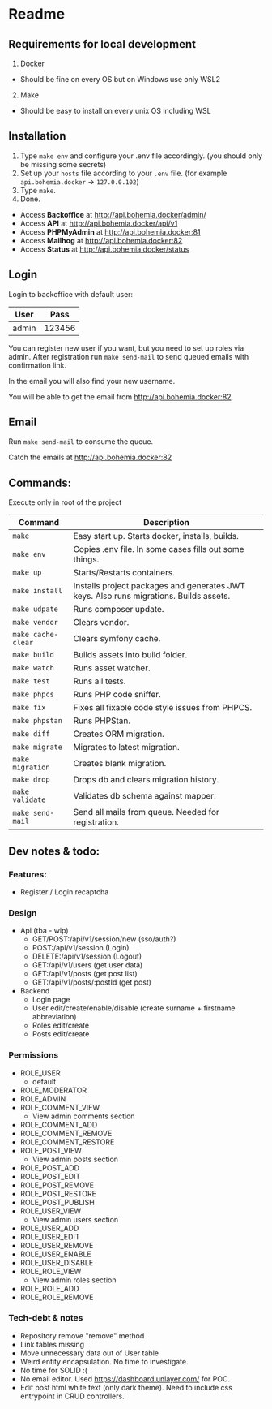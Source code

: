 # Readme

## Requirements for local development

1) Docker
  * Should be fine on every OS but on Windows use only WSL2
2) Make
  * Should be easy to install on every unix OS including WSL

## Installation

1) Type `make env` and configure your .env file accordingly. (you should only be missing some secrets)
2) Set up your `hosts` file according to your `.env` file. (for example `api.bohemia.docker` -> `127.0.0.102`)
3) Type `make`.
4) Done.

* Access **Backoffice** at <http://api.bohemia.docker/admin/>
* Access **API** at <http://api.bohemia.docker/api/v1>
* Access **PHPMyAdmin** at <http://api.bohemia.docker:81>
* Access **Mailhog** at <http://api.bohemia.docker:82>
* Access **Status** at <http://api.bohemia.docker/status>

## Login

Login to backoffice with default user:

| User  | Pass   |
|-------|--------|
| admin | 123456 |

You can register new user if you want, but you need to set up roles via admin. After registration run `make send-mail`
to send queued emails with confirmation link.

In the email you will also find your new username.

You will be able to get the email from <http://api.bohemia.docker:82>.

## Email

Run `make send-mail` to consume the queue.

Catch the emails at <http://api.bohemia.docker:82>

## Commands:

Execute only in root of the project

| Command            | Description                                                                            |
|--------------------|----------------------------------------------------------------------------------------|
| `make`             | Easy start up. Starts docker, installs, builds.                                        |
| `make env`         | Copies .env file. In some cases fills out some things.                                 |
| `make up`          | Starts/Restarts containers.                                                            |
| `make install`     | Installs project packages and generates JWT keys. Also runs migrations. Builds assets. |
| `make udpate`      | Runs composer update.                                                                  |
| `make vendor`      | Clears vendor.                                                                         |
| `make cache-clear` | Clears symfony cache.                                                                  |
| `make build`       | Builds assets into build folder.                                                       |
| `make watch`       | Runs asset watcher.                                                                    |
| `make test`        | Runs all tests.                                                                        |
| `make phpcs`       | Runs PHP code sniffer.                                                                 |
| `make fix`         | Fixes all fixable code style issues from PHPCS.                                        |
| `make phpstan`     | Runs PHPStan.                                                                          |
| `make diff`        | Creates ORM migration.                                                                 |
| `make migrate`     | Migrates to latest migration.                                                          |
| `make migration`   | Creates blank migration.                                                               |
| `make drop`        | Drops db and clears migration history.                                                 |
| `make validate`    | Validates db schema against mapper.                                                    |
| `make send-mail`   | Send all mails from queue. Needed for registration.                                    |

## Dev notes & todo:

### Features:

* Register / Login recaptcha

### Design

* Api (tba - wip)
  * GET/POST:/api/v1/session/new (sso/auth?)
  * POST:/api/v1/session (Login)
  * DELETE:/api/v1/session (Logout)
  * GET:/api/v1/users (get user data)
  * GET:/api/v1/posts (get post list)
  * GET:/api/v1/posts/:postId (get post)
* Backend
  * Login page
  * User edit/create/enable/disable (create surname + firstname abbreviation)
  * Roles edit/create
  * Posts edit/create

### Permissions

* ROLE_USER
  * default
* ROLE_MODERATOR
* ROLE_ADMIN
* ROLE_COMMENT_VIEW
  * View admin comments section
* ROLE_COMMENT_ADD
* ROLE_COMMENT_REMOVE
* ROLE_COMMENT_RESTORE
* ROLE_POST_VIEW
  * View admin posts section
* ROLE_POST_ADD
* ROLE_POST_EDIT
* ROLE_POST_REMOVE
* ROLE_POST_RESTORE
* ROLE_POST_PUBLISH
* ROLE_USER_VIEW
  * View admin users section
* ROLE_USER_ADD
* ROLE_USER_EDIT
* ROLE_USER_REMOVE
* ROLE_USER_ENABLE
* ROLE_USER_DISABLE
* ROLE_ROLE_VIEW
  * View admin roles section
* ROLE_ROLE_ADD
* ROLE_ROLE_REMOVE

### Tech-debt & notes

* Repository remove "remove" method
* Link tables missing
* Move unnecessary data out of User table
* Weird entity encapsulation. No time to investigate.
* No time for SOLID :(
* No email editor. Used https://dashboard.unlayer.com/ for POC.
* Edit post html white text (only dark theme). Need to include css entrypoint in CRUD controllers.
